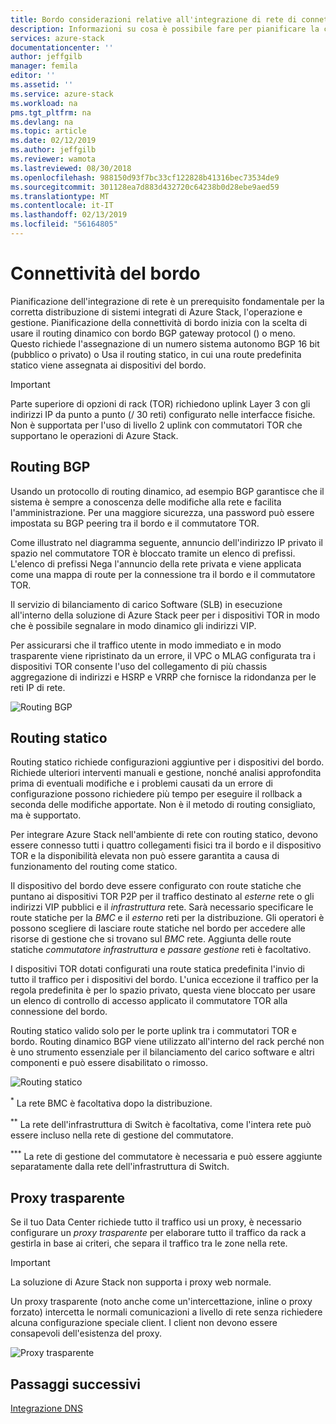 ```yaml
---
title: Bordo considerazioni relative all'integrazione di rete di connettività per i sistemi integrati di Azure Stack | Microsoft Docs
description: Informazioni su cosa è possibile fare per pianificare la connettività di rete del bordo Data Center con Azure Stack con più nodi.
services: azure-stack
documentationcenter: ''
author: jeffgilb
manager: femila
editor: ''
ms.assetid: ''
ms.service: azure-stack
ms.workload: na
pms.tgt_pltfrm: na
ms.devlang: na
ms.topic: article
ms.date: 02/12/2019
ms.author: jeffgilb
ms.reviewer: wamota
ms.lastreviewed: 08/30/2018
ms.openlocfilehash: 988150d93f7bc33cf122828b41316bec73534de9
ms.sourcegitcommit: 301128ea7d883d432720c64238b0d28ebe9aed59
ms.translationtype: MT
ms.contentlocale: it-IT
ms.lasthandoff: 02/13/2019
ms.locfileid: "56164805"
---
```

# <a name="border-connectivity"></a>Connettività del bordo 
Pianificazione dell'integrazione di rete è un prerequisito fondamentale per la corretta distribuzione di sistemi integrati di Azure Stack, l'operazione e gestione. Pianificazione della connettività di bordo inizia con la scelta di usare il routing dinamico con bordo BGP gateway protocol () o meno. Questo richiede l'assegnazione di un numero sistema autonomo BGP 16 bit (pubblico o privato) o Usa il routing statico, in cui una route predefinita statico viene assegnata ai dispositivi del bordo.

> [!IMPORTANT]
> Parte superiore di opzioni di rack (TOR) richiedono uplink Layer 3 con gli indirizzi IP da punto a punto (/ 30 reti) configurato nelle interfacce fisiche. Non è supportata per l'uso di livello 2 uplink con commutatori TOR che supportano le operazioni di Azure Stack. 

## <a name="bgp-routing"></a>Routing BGP
Usando un protocollo di routing dinamico, ad esempio BGP garantisce che il sistema è sempre a conoscenza delle modifiche alla rete e facilita l'amministrazione. Per una maggiore sicurezza, una password può essere impostata su BGP peering tra il bordo e il commutatore TOR. 

Come illustrato nel diagramma seguente, annuncio dell'indirizzo IP privato il spazio nel commutatore TOR è bloccato tramite un elenco di prefissi. L'elenco di prefissi Nega l'annuncio della rete privata e viene applicata come una mappa di route per la connessione tra il bordo e il commutatore TOR.

Il servizio di bilanciamento di carico Software (SLB) in esecuzione all'interno della soluzione di Azure Stack peer per i dispositivi TOR in modo che è possibile segnalare in modo dinamico gli indirizzi VIP.

Per assicurarsi che il traffico utente in modo immediato e in modo trasparente viene ripristinato da un errore, il VPC o MLAG configurata tra i dispositivi TOR consente l'uso del collegamento di più chassis aggregazione di indirizzi e HSRP e VRRP che fornisce la ridondanza per le reti IP di rete.

![Routing BGP](media/azure-stack-border-connectivity/bgp-routing.png)

## <a name="static-routing"></a>Routing statico
Routing statico richiede configurazioni aggiuntive per i dispositivi del bordo. Richiede ulteriori interventi manuali e gestione, nonché analisi approfondita prima di eventuali modifiche e i problemi causati da un errore di configurazione possono richiedere più tempo per eseguire il rollback a seconda delle modifiche apportate. Non è il metodo di routing consigliato, ma è supportato.

Per integrare Azure Stack nell'ambiente di rete con routing statico, devono essere connesso tutti i quattro collegamenti fisici tra il bordo e il dispositivo TOR e la disponibilità elevata non può essere garantita a causa di funzionamento del routing come statico.

Il dispositivo del bordo deve essere configurato con route statiche che puntano ai dispositivi TOR P2P per il traffico destinato al *esterne* rete o gli indirizzi VIP pubblici e il *infrastruttura* rete. Sarà necessario specificare le route statiche per la *BMC* e il *esterno* reti per la distribuzione. Gli operatori è possono scegliere di lasciare route statiche nel bordo per accedere alle risorse di gestione che si trovano sul *BMC* rete. Aggiunta delle route statiche *commutatore infrastruttura* e *passare gestione* reti è facoltativo.

I dispositivi TOR dotati configurati una route statica predefinita l'invio di tutto il traffico per i dispositivi del bordo. L'unica eccezione il traffico per la regola predefinita è per lo spazio privato, questa viene bloccato per usare un elenco di controllo di accesso applicato il commutatore TOR alla connessione del bordo.

Routing statico valido solo per le porte uplink tra i commutatori TOR e bordo. Routing dinamico BGP viene utilizzato all'interno del rack perché non è uno strumento essenziale per il bilanciamento del carico software e altri componenti e può essere disabilitato o rimosso.

![Routing statico](media/azure-stack-border-connectivity/static-routing.png)

<sup>\*</sup> La rete BMC è facoltativa dopo la distribuzione.

<sup>\*\*</sup> La rete dell'infrastruttura di Switch è facoltativa, come l'intera rete può essere incluso nella rete di gestione del commutatore.

<sup>\*\*\*</sup> La rete di gestione del commutatore è necessaria e può essere aggiunte separatamente dalla rete dell'infrastruttura di Switch.

## <a name="transparent-proxy"></a>Proxy trasparente
Se il tuo Data Center richiede tutto il traffico usi un proxy, è necessario configurare un *proxy trasparente* per elaborare tutto il traffico da rack a gestirla in base ai criteri, che separa il traffico tra le zone nella rete.

> [!IMPORTANT]
> La soluzione di Azure Stack non supporta i proxy web normale.  

Un proxy trasparente (noto anche come un'intercettazione, inline o proxy forzato) intercetta le normali comunicazioni a livello di rete senza richiedere alcuna configurazione speciale client. I client non devono essere consapevoli dell'esistenza del proxy.

![Proxy trasparente](media/azure-stack-border-connectivity/transparent-proxy.png)

## <a name="next-steps"></a>Passaggi successivi
[Integrazione DNS](azure-stack-integrate-dns.md)
